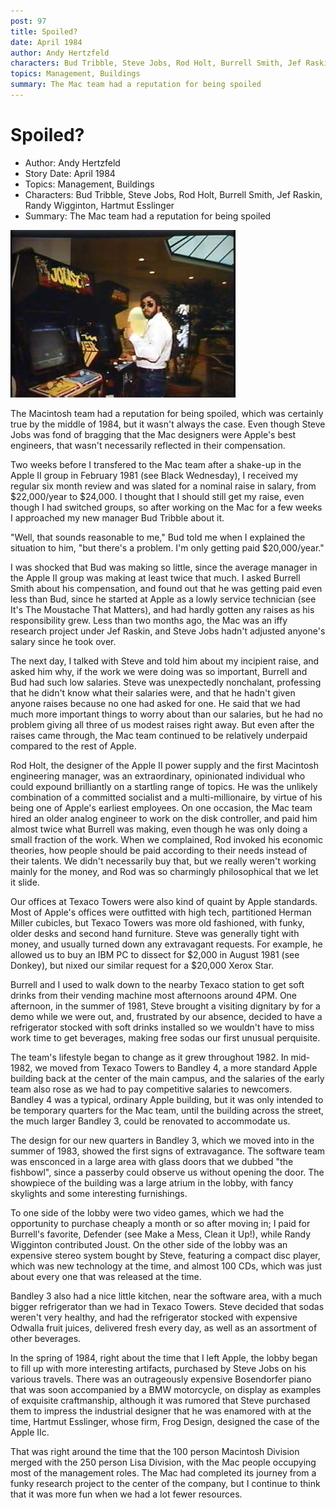```yaml
---
post: 97
title: Spoiled?
date: April 1984
author: Andy Hertzfeld
characters: Bud Tribble, Steve Jobs, Rod Holt, Burrell Smith, Jef Raskin, Randy Wigginton, Hartmut Esslinger
topics: Management, Buildings
summary: The Mac team had a reputation for being spoiled
---
```


# Spoiled?
* Author: Andy Hertzfeld
* Story Date: April 1984
* Topics: Management, Buildings
* Characters: Bud Tribble, Steve Jobs, Rod Holt, Burrell Smith, Jef Raskin, Randy Wigginton, Hartmut Esslinger
* Summary: The Mac team had a reputation for being spoiled

![Woz in the Bandley 3 Lobby](images/Macintosh/woz_lobby.jpg) 
    
The Macintosh team had a reputation for being spoiled, which was certainly true by the middle of 1984, but it wasn't always the case.  Even though Steve Jobs was fond of bragging that the Mac designers were Apple's best engineers, that wasn't necessarily reflected in their compensation.

Two weeks before I transfered to the Mac team after a shake-up in the Apple II group in February 1981 (see Black Wednesday), I received my regular six month review and was slated for a nominal raise in salary, from $22,000/year to $24,000.  I thought that I should still get my raise, even though I had switched groups, so after working on the Mac for a few weeks I approached my new manager Bud Tribble about it.

"Well, that sounds reasonable to me," Bud told me when I explained the situation to him, "but there's a problem.  I'm only getting paid $20,000/year."

I was shocked that Bud was making so little, since the average manager in the Apple II group was making at least twice that much.  I asked Burrell Smith about his compensation, and found out that he was getting paid even less than Bud, since he started at Apple as a lowly service technician (see It's The Moustache That Matters), and had hardly gotten any raises as his responsibility grew.  Less than two months ago, the Mac was an iffy research project under Jef Raskin, and Steve Jobs hadn't adjusted anyone's salary since he took over.

The next day, I talked with Steve and told him about my incipient raise, and asked him why, if the work we were doing was so important,  Burrell and Bud had such low salaries.  Steve was unexpectedly nonchalant, professing that he didn't know what their salaries were, and that he hadn't given anyone raises because no one had asked for one.  He said that we had much more important things to worry about than our salaries, but he had no problem giving all three of us modest raises right away.  But even after the raises came through, the Mac team continued to be relatively underpaid compared to the rest of Apple.

Rod Holt, the designer of the Apple II power supply and the first Macintosh engineering manager, was an extraordinary, opinionated individual who could expound brilliantly on a startling range of topics.  He was the unlikely combination of a committed socialist and a multi-millionaire, by virtue of his being one of Apple's earliest employees.  On one occasion, the Mac team hired an older analog engineer to work on the disk controller, and paid him almost twice what Burrell was making, even though he was only doing a small fraction of the work.  When we complained, Rod invoked his economic theories, how people should be paid according to their needs instead of their talents.  We didn't necessarily buy that, but we really weren't working mainly for the money, and Rod was so charmingly philosophical that we let it slide.

Our offices at Texaco Towers were also kind of quaint by Apple standards.  Most of Apple's offices were outfitted with high tech, partitioned Herman Miller cubicles, but Texaco Towers was more old fashioned, with funky, older desks and second hand furniture.  Steve was generally tight with money, and usually turned down any extravagant requests.  For example, he allowed us to buy an IBM PC to dissect for $2,000 in August 1981 (see Donkey), but nixed our similar request for a $20,000 Xerox Star.

Burrell and I used to walk down to the nearby Texaco station to get  soft drinks from their vending machine most afternoons around 4PM.  One afternoon, in the summer of 1981, Steve brought a visiting dignitary by for a demo while we were out, and, frustrated by our absence, decided to have a refrigerator stocked with soft drinks installed so we wouldn't have to miss work time to get beverages, making free sodas our first unusual perquisite. 

The team's lifestyle began to change as it grew throughout 1982.  In mid-1982, we moved from Texaco Towers to Bandley 4, a more standard Apple building back at the center of the main campus, and the salaries of the early team also rose as we had to pay competitive salaries to newcomers.  Bandley 4 was a typical, ordinary Apple building, but it was only intended to be temporary quarters for the Mac team, until the building across the street, the much larger Bandley 3, could be renovated to accommodate us.

The design for our new quarters in Bandley 3, which we moved into in the summer of 1983, showed the first signs of extravagance.   The software team was ensconced in a large area with glass doors that we dubbed "the fishbowl", since a passerby could observe us without opening the door.  The showpiece of the building was a large atrium in the lobby, with fancy skylights and some interesting furnishings.

To one side of the lobby were two video games, which we had the opportunity to purchase  cheaply  a month or so after moving in;  I paid for Burrell's favorite, Defender (see Make a Mess, Clean it Up!), while Randy Wigginton contributed Joust.   On the other side of the lobby was an expensive stereo system bought by Steve, featuring a compact disc player, which was new technology at the time, and almost 100 CDs, which was just about every one that was released at the time.

Bandley 3 also had a nice little kitchen, near the software area, with a much bigger refrigerator than we had in Texaco Towers.  Steve decided that sodas weren't very healthy, and had the refrigerator stocked with expensive Odwalla fruit juices, delivered fresh every day, as well as an assortment of other beverages.

In the spring of 1984, right about the time that I left Apple, the lobby began to fill up with more interesting artifacts, purchased by Steve Jobs on his various travels.  There was an outrageously expensive Bosendorfer piano that was soon accompanied by a BMW motorcycle, on display as examples of exquisite craftmanship, although it was rumored that Steve purchased them to impress the industrial designer that he was enamored with at the time, Hartmut Esslinger, whose firm, Frog Design, designed the case of the Apple IIc.

That was right around the time that the 100 person Macintosh Division merged with the 250 person Lisa Division, with the Mac people occupying most of the management roles.  The Mac had completed its journey from a funky research project to the center of the company, but I continue to think that it was more fun when we had a lot fewer resources.